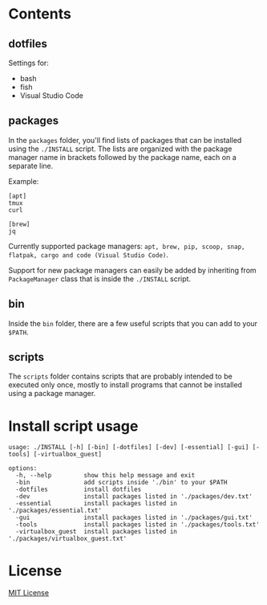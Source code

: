 
# Contents

## dotfiles
Settings for:
- bash
- fish
- Visual Studio Code


## packages
In the ```packages``` folder, you'll find lists of packages that can be installed using the ```./INSTALL``` script. 
The lists are organized with the package manager name in brackets followed by the package name, each on a separate line.


Example:
```
[apt]
tmux
curl

[brew]
jq
```
Currently supported package managers: ```apt, brew, pip, scoop, snap, flatpak, cargo and code (Visual Studio Code)```.

Support for new package managers can easily be added by inheriting from ```PackageManager``` class that is inside the ```./INSTALL``` script.

## bin
Inside the ```bin``` folder, there are a few useful scripts that you can add to your ```$PATH```.

## scripts
The ```scripts``` folder contains scripts that are probably intended to be executed only once, mostly to install programs that cannot be installed using a package manager.


# Install script usage
```
usage: ./INSTALL [-h] [-bin] [-dotfiles] [-dev] [-essential] [-gui] [-tools] [-virtualbox_guest]

options:
  -h, --help         show this help message and exit
  -bin               add scripts inside './bin' to your $PATH
  -dotfiles          install dotfiles
  -dev               install packages listed in './packages/dev.txt'
  -essential         install packages listed in './packages/essential.txt'
  -gui               install packages listed in './packages/gui.txt'
  -tools             install packages listed in './packages/tools.txt'
  -virtualbox_guest  install packages listed in './packages/virtualbox_guest.txt'
```
# License
[MIT License](https://github.com/zigai/dotfiles/blob/master/LICENSE)
